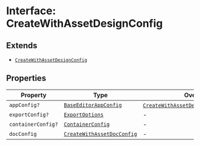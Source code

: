 # Interface: CreateWithAssetDesignConfig

## Extends

- [`CreateWithAssetDesignConfig`](../../../../editor/DesignConfig.types/interfaces/create-with-asset-design-config.md)

## Properties

| Property | Type | Overrides | Inherited from |
| ------ | ------ | ------ | ------ |
| `appConfig?` | [`BaseEditorAppConfig`](../../../../editor/AppConfig.types/interfaces/base-editor-app-config.md) | [`CreateWithAssetDesignConfig`](../../../../editor/DesignConfig.types/interfaces/create-with-asset-design-config.md).`appConfig` | - |
| `exportConfig?` | [`ExportOptions`](../../../../ExportConfig.types/type-aliases/export-options.md) | - | [`CreateWithAssetDesignConfig`](../../../../editor/DesignConfig.types/interfaces/create-with-asset-design-config.md).`exportConfig` |
| `containerConfig?` | [`ContainerConfig`](../../../../ContainerConfig.types/type-aliases/container-config.md) | - | [`CreateWithAssetDesignConfig`](../../../../editor/DesignConfig.types/interfaces/create-with-asset-design-config.md).`containerConfig` |
| `docConfig` | [`CreateWithAssetDocConfig`](../../../../editor/DocConfig.types/interfaces/create-with-asset-doc-config.md) | - | [`CreateWithAssetDesignConfig`](../../../../editor/DesignConfig.types/interfaces/create-with-asset-design-config.md).`docConfig` |
